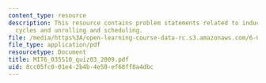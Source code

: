 ```yaml
---
content_type: resource
description: This resource contains problem statements related to induction variables,
  cycles and unrolling and scheduling.
file: /media/https%3A/open-learning-course-data-rc.s3.amazonaws.com/6-035-computer-language-engineering-spring-2010/8cc05fc001e42b4b4e50ef68ff8a4dbc_MIT6_035S10_quiz03_2009.pdf
file_type: application/pdf
resourcetype: Document
title: MIT6_035S10_quiz03_2009.pdf
uid: 8cc05fc0-01e4-2b4b-4e50-ef68ff8a4dbc
---
```

